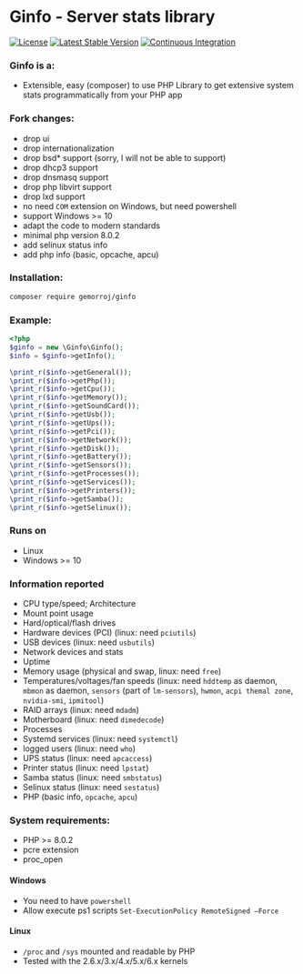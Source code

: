# Ginfo - Server stats library

[![License](https://poser.pugx.org/gemorroj/ginfo/license)](https://packagist.org/packages/gemorroj/ginfo)
[![Latest Stable Version](https://poser.pugx.org/gemorroj/ginfo/v/stable)](https://packagist.org/packages/gemorroj/ginfo)
[![Continuous Integration](https://github.com/Gemorroj/ginfo/workflows/Continuous%20Integration/badge.svg)](https://github.com/Gemorroj/ginfo/actions?query=workflow%3A%22Continuous+Integration%22)


### Ginfo is a:
 - Extensible, easy (composer) to use PHP Library to get extensive system stats programmatically from your PHP app

### Fork changes:
- drop ui
- drop internationalization
- drop bsd* support (sorry, I will not be able to support)
- drop dhcp3 support
- drop dnsmasq support
- drop php libvirt support
- drop lxd support
- no need `COM` extension on Windows, but need powershell
- support Windows >= 10
- adapt the code to modern standards
- minimal php version 8.0.2
- add selinux status info
- add php info (basic, opcache, apcu)


### Installation:
```bash
composer require gemorroj/ginfo
```

### Example:
```php
<?php
$ginfo = new \Ginfo\Ginfo();
$info = $ginfo->getInfo();

\print_r($info->getGeneral());
\print_r($info->getPhp());
\print_r($info->getCpu());
\print_r($info->getMemory());
\print_r($info->getSoundCard());
\print_r($info->getUsb());
\print_r($info->getUps());
\print_r($info->getPci());
\print_r($info->getNetwork());
\print_r($info->getDisk());
\print_r($info->getBattery());
\print_r($info->getSensors());
\print_r($info->getProcesses());
\print_r($info->getServices());
\print_r($info->getPrinters());
\print_r($info->getSamba());
\print_r($info->getSelinux());
```


### Runs on
- Linux
- Windows >= 10

### Information reported
- CPU type/speed; Architecture
- Mount point usage
- Hard/optical/flash drives
- Hardware devices (PCI) (linux: need `pciutils`)
- USB devices (linux: need `usbutils`)
- Network devices and stats
- Uptime
- Memory usage (physical and swap, linux: need `free`)
- Temperatures/voltages/fan speeds (linux: need `hddtemp` as daemon, `mbmon` as daemon, `sensors` (part of `lm-sensors`), `hwmon`, `acpi themal zone`, `nvidia-smi`, `ipmitool`)
- RAID arrays (linux: need `mdadm`)
- Motherboard (linux: need `dimedecode`)
- Processes
- Systemd services (linux: need `systemctl`)
- logged users (linux: need `who`)
- UPS status (linux: need `apcaccess`)
- Printer status (linux: need `lpstat`)
- Samba status (linux: need `smbstatus`)
- Selinux status (linux: need `sestatus`)
- PHP (basic info, `opcache`, `apcu`)


### System requirements:
- PHP >= 8.0.2
- pcre extension
- proc_open

#### Windows
- You need to have `powershell`
- Allow execute ps1 scripts `Set-ExecutionPolicy RemoteSigned –Force`

#### Linux
- `/proc` and `/sys` mounted and readable by PHP
- Tested with the 2.6.x/3.x/4.x/5.x/6.x kernels
